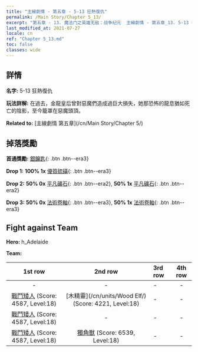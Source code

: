 ```yaml
---
title: "主線劇情 - 第五章 - 5-13 狂熱復仇"
permalink: /Main Story/Chapter 5_13/
excerpt: "第五章 - 13. 魔法门之英雄无敌：战争纪元  主線劇情 - 第五章_13. 5-13 狂熱復仇"
last_modified_at: 2021-07-27
locale: cn
ref: "Chapter 5_13.md"
toc: false
classes: wide
---
```


## 詳情

 **名字:** 5-13 狂熱復仇

 **玩法詳解:** 在過去，金龍皇后曾對惡魔們造成過巨大損失，她那恐怖的龍息猶如死亡的陰影，至今籠罩在惡魔頭頂。

 **Related to:** [主線劇情 第五章](/cn/Main Story/Chapter 5/)

## 掉落獎勵

 **首通獎勵:** [銀鑰匙](/cn/Items/con_693/){: .btn .btn--era3}

 **Drop 1:** **100% 1x** [優質硫磺](/cn/Items/mat_15/){: .btn .btn--era3}

 **Drop 2:** **50% 0x** [平凡礦石](/cn/Items/mat_6/){: .btn .btn--era2}, **50% 1x** [平凡礦石](/cn/Items/mat_6/){: .btn .btn--era2}

 **Drop 3:** **50% 0x** [法術卷軸](/cn/Items/con_694/){: .btn .btn--era3}, **50% 1x** [法術卷軸](/cn/Items/con_694/){: .btn .btn--era3}


## Fight against Team
 **Hero:** h_Adelaide

 **Team:**


  | 1st row | 2nd row | 3rd row | 4th row |
  |:----:|:----:|:----|:----:|
  | - | - | - | - |
  | [戰鬥矮人](/cn/units/Dwarf/) (Score: 4587, Level:18)  | [木精靈](/cn/units/Wood Elf/) (Score: 4221, Level:18)  | - | - |
  | [戰鬥矮人](/cn/units/Dwarf/) (Score: 4587, Level:18)  | - | - | - |
  | [戰鬥矮人](/cn/units/Dwarf/) (Score: 4587, Level:18)  | [獨角獸](/cn/units/Unicorn/) (Score: 6539, Level:18)  | - | - |


